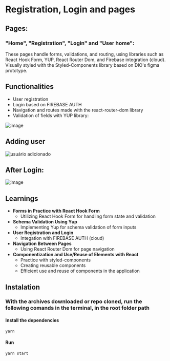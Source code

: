
# Registration, Login and pages
## Pages:
### "Home", "Registration", "Login" and "User home":  
These pages handle forms, validations, and routing, using libraries such as React Hook Form, YUP, React Router Dom, and Firebase integration (cloud). Visually styled with the Styled-Components library based on DIO's figma prototype.

## Functionalities
- User registration
- Login based on FIREBASE AUTH
- Navigation and routes made with the react-router-dom library
- Validation of fields with YUP library:

 ![image](https://github.com/dig-ie/trilha-react-cadastro-login-userHome/assets/101150281/76f990ba-77ab-4c09-bebe-8abcdbb32bda)

## Adding user
![usuário adicionado](https://github.com/dig-ie/react-registration-login-userHome-home/assets/101150281/8a9d6aff-8e72-4fa8-9454-46002579c027)

## After Login:
![image](https://github.com/dig-ie/react-registration-login-userHome-home/assets/101150281/c2fa4f95-8ef6-42ea-b2b5-bf66f02935bf)

## Learnings
- **Forms in Practice with React Hook Form**
  - Utilizing React Hook Form for handling form state and validation
- **Schema Validation Using Yup**
  - Implementing Yup for schema validation of form inputs
- **User Registration and Login**
  - Integation with FIREBASE AUTH (cloud)
- **Navigation Between Pages**
  - Using React Router Dom for page navigation
- **Componentization and Use/Reuse of Elements with React**
  - Practice with styled-components
  - Creating reusable components
  - Efficient use and reuse of components in the application

## Instalation
### With the archives downloaded or repo cloned, run the following comands in the terminal, in the root folder path
#### Install the dependencies
`yarn`
#### Run
`yarn start`

